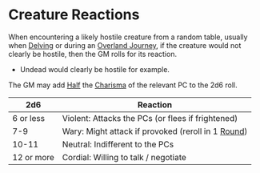# Creature Reactions

When encountering a likely hostile creature from a random table, usually when [Delving](../Game%20Procedures/Delving.md) or during an [Overland Journey](../Game%20Procedures/Overland%20Journeys.md), if the creature would not clearly be hostile, then the GM rolls for its reaction.

- Undead would clearly be hostile for example.

The GM may add [Half](../Foreword/Rule%20for%20rules.md#Halving) the [Charisma](../Player%20Characters/Chosen%20Statistics/Charisma.md) of the relevant PC to the 2d6 roll.

| 2d6        | Reaction                                                                            |
| ---------- | ----------------------------------------------------------------------------------- |
| 6 or less  | Violent: Attacks the PCs (or flees if frightened)                                   |
| 7-9        | Wary: Might attack if provoked (reroll in 1 [Round](../Game%20Procedures/Round.md)) |
| 10-11      | Neutral: Indifferent to the PCs                                                     |
| 12 or more | Cordial: Willing to talk / negotiate                                                |
